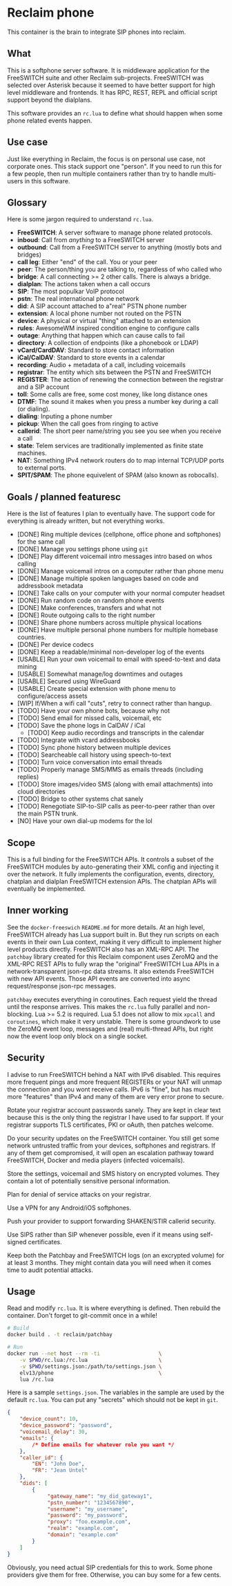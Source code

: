 # Reclaim phone

This container is the brain to integrate SIP phones into reclaim.

## What

This is a softphone server software. It is middleware application for
the FreeSWITCH suite and other Reclaim sub-projects. FreeSWITCH was
selected over Asterisk because it seemed to have better support for high
level middleware and frontends. It has RPC, REST, REPL and official
script support beyond the dialplans.

This software provides an `rc.lua` to define what should happen when
some phone related events happen.

## Use case

Just like everything in Reclaim, the focus is on personal use case, not
corporate ones. This stack support one "person". If you need to run this
for a few people, then run multiple containers rather than try to handle
multi-users in this software.

## Glossary

Here is some jargon required to understand `rc.lua`.

 * **FreeSWITCH**: A server software to manage phone related protocols.
 * **inboud**: Call from *anything* to a FreeSWITCH server
 * **outbound**: Call from a FreeSWITCH server to anything (mostly bots and bridges)
 * **call leg**: Either "end" of the call. You or your peer
 * **peer**: The person/thing you are talking to, regardless of who called who
 * **bridge**: A call connecting >= 2 other calls. There is always a bridge.
 * **dialplan**: The actions taken when a call occurs
 * **SIP**: The most populkar VoIP protocol
 * **pstn**: The real international phone network
 * **did**: A SIP account attached to a"real" PSTN phone number
 * **extension**: A local phone number not routed on the PSTN
 * **device**: A physical or virtual "thing" attached to an extension
 * **rules**: AwesomeWM inspired condition engine to configure calls
 * **outage**: Anything that happen which can cause calls to fail
 * **directory**: A collection of endpoints (like a phonebook or LDAP)
 * **vCard/CardDAV**: Standard to store contact information
 * **iCal/CalDAV**: Standard to store events in a calendar
 * **recording**: Audio + metadata of a call, including voicemails
 * **registrar**: The entity which sits between the PSTN and FreeSWITCH
 * **REGISTER**: The action of renewing the connection between the registrar and a SIP account
 * **toll**: Some calls are free, some cost money, like long distance ones
 * **DTMF**: The sound it makes when you press a number key during a call (or dialing).
 * **dialing**: Inputing a phone number
 * **pickup**: When the call goes from ringing to active
 * **callerid**: The short peer name/string you see you see when you receive a call
 * **state**: Telem services are traditionally implemented as finite state machines.
 * **NAT**: Something IPv4 network routers do to map internal TCP/UDP ports to external ports.
 * **SPIT/SPAM**: The phone equivelent of SPAM (also known as robocalls).

## Goals / planned featuresc

Here is the list of features I plan to eventually have. The support code for
everything is already written, but not everything works.

 * [DONE] Ring multiple devices (cellphone, office phone and softphones) for the same call
 * [DONE] Manage you settings phone using `git`
 * [DONE] Play different voicemail intro messages intro based on whos calling
 * [DONE] Manage voicemail intros on a computer rather than phone menu
 * [DONE] Manage multiple spoken languages based on code and addressbook metadata
 * [DONE] Take calls on your computer with your normal computer headset
 * [DONE] Run random code on random phone events
 * [DONE] Make conferences, transfers and what not
 * [DONE] Route outgoing calls to the right number
 * [DONE] Share phone numbers across multiple physical locations
 * [DONE] Have multiple personal phone numbers for multiple homebase
   countries.
 * [DONE] Per device codecs
 * [DONE] Keep a readable/minimal non-developer log of the events
 * [USABLE] Run your own voicemail to email with speed-to-text and data mining
 * [USABLE] Somewhat manage/log downtimes and outages
 * [USABLE] Secured using WireGuard
 * [USABLE] Create special extension with phone menu to configure/access assets
 * [WIP] If/When a wifi call "cuts", retry to connect rather than
   hangup.
 * [TODO] Have your own phone bots, because why not
 * [TODO] Send email for missed calls, voicemail, etc
 * [TODO] Save the phone logs in CalDAV / iCal
    * [TODO] Keep audio recordings and transcripts in the calendar
 * [TODO] Integrate with vcard addressbooks
 * [TODO] Sync phone history between multiple devices
 * [TODO] Searcheable call history using speech-to-text
 * [TODO] Turn voice conversation into email threads
 * [TODO] Properly manage SMS/MMS as emails threads (including replies)
 * [TODO] Store images/video SMS (along with email attachments) into cloud directories
 * [TODO] Bridge to other systems chat sanely
 * [TODO] Renegotiate SIP-to-SIP calls as peer-to-peer rather than
   over the main PSTN trunk.
 * [NO] Have your own dial-up modems for the lol

## Scope

This is a full binding for the FreeSWITCH APIs. It controls
a subset of the FreeSWITCH modules by auto-generating their XML
config and injecting it over the network. It fully implements the
configuration, events, directory, chatplan and dialplan FreeSWITCH
extension APIs. The chatplan APIs will eventually be implemented.

## Inner working

See the `docker-freeswich` `README.md` for more details. At an
high level, FreeSWITCH already has Lua support built in. But they
run scripts on each events in their own Lua context, making it very
difficult to implement higher level products directly. FreeSWITCH
also has an XML-RPC API. The `patchbay` library created for this
Reclaim component uses ZeroMQ and the XML-RPC REST APIs to fully
wrap the "original" FreeSWITCH Lua APIs in a network-transparent
json-rpc data streams. It also extends FreeSWITCH with new API
events. Those API events are converted into async request/response
json-rpc messages.

`patchbay` executes everything in coroutines. Each request yield
the thread until the response arrives. This makes the `rc.lua`
fully parallel and non-blocking. Lua >= 5.2 is required. Lua 5.1
does not allow to mix `xpcall` and `coroutines`, which make it
very unstable. There is some groundwork to use the ZeroMQ event
loop, messages and (real) multi-thread APIs, but right now the
event loop only block on a single socket.

## Security

I advise to run FreeSWITCH behind a NAT with IPv6 disabled. This
requires more frequent pings and more frequent REGISTERs or your
NAT will unmap the connection and you wont receive calls. IPv6
is "fine", but has much more "features" than IPv4 and many of them
are very error prone to secure.

Rotate your registrar account passwords sanely. They are kept in
clear text because this is the only thing the registrar I have used
to far support. If your registrar supports TLS certificates, PKI
or oAuth, then patches welcome.

Do your security updates on the FreeSWITCH container. You still
get some network untrusted traffic from your devices, softphones
and registrars. If any of them get compromised, it will open an
escalation pathway toward FreeSWITCH, Docker and media players
(infected voicemails).

Store the settings, voicemail and SMS history on encrypted volumes.
They contain a lot of potentially sensitive personal information.

Plan for denial of service attacks on your registrar.

Use a VPN for any Android/iOS softphones.

Push your provider to support forwarding SHAKEN/STIR callerid security.

Use SIPS rather than SIP whenever possible, even if it means using
self-signed certificates.

Keep both the Patchbay and FreeSWITCH logs (on an excrypted volume)
for at least 3 months. They might contain data you will need when it
comes time to audit potential attacks.

## Usage

Read and modify `rc.lua`. It is where everything is defined. Then rebuild
the container. Don't forget to git-commit once in a while!

```sh
# Build
docker build . -t reclaim/patchbay

# Run
docker run --net host --rm -ti                   \
    -v $PWD/rc.lua:/rc.lua                       \
    -v $PWD/settings.json:/path/to/settings.json \
    elv13/phone                                  \
    lua /rc.lua
```

Here is a sample `settings.json`. The variables in the sample are used
by the default `rc.lua`. You can put any "secrets" which should not be
kept in `git`.

```json
{
    "device_count": 10,
    "device_password": "password",
    "voicemail_delay": 30,
    "emails": {
        /* Define emails for whatever role you want */
    },
    "caller_id": {
        "EN": "John Doe",
        "FR": "Jean Untel"
    },
    "dids": [
        {
             "gateway_name": "my_did_gateway1",
             "pstn_number": "1234567890",
             "username": "my_username",
             "password": "my_password",
             "proxy": "foo.example.com",
             "realm": "example.com",
             "domain": "example.com"
        }
    ]
}
```

Obviously, you need actual SIP credentials for this to work. Some
phone providers give them for free. Otherwise, you can buy some
for a few cents.
